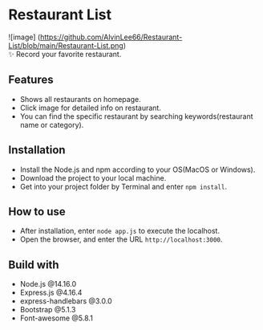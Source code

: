 # Restaurant List
![image] (https://github.com/AlvinLee66/Restaurant-List/blob/main/Restaurant-List.png)
<br>
:sparkles: Record your favorite restaurant.  

## Features  
* Shows all restaurants on homepage.  
* Click image for detailed info on restaurant.  
* You can find the specific restaurant by searching keywords(restaurant name or category).

## Installation
* Install the Node.js and npm according to your OS(MacOS or Windows).
* Download the project to your local machine.
* Get into your project folder by Terminal and enter `npm install`.

## How to use
* After installation, enter `node app.js` to execute the localhost.
* Open the browser, and enter the URL `http://localhost:3000`.

## Build with
* Node.js @14.16.0
* Express.js @4.16.4
* express-handlebars @3.0.0
* Bootstrap @5.1.3
* Font-awesome @5.8.1
